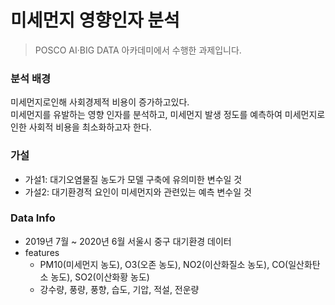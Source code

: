 # 미세먼지 영향인자 분석
> POSCO AI·BIG DATA 아카데미에서 수행한 과제입니다.

### 분석 배경
미세먼지로인해 사회경제적 비용이 증가하고있다.   
미세먼지를 유발하는 영향 인자를 분석하고, 미세먼지 발생 정도를 예측하여 미세먼지로 인한 사회적 비용을 최소화하고자 한다.

### 가설
- 가설1: 대기오염물질 농도가 모델 구축에 유의미한 변수일 것
- 가설2: 대기환경적 요인이 미세먼지와 관련있는 예측 변수일 것

### Data Info
- 2019년 7월 ~ 2020년 6월 서울시 중구 대기환경 데이터
- features
  - PM10(미세먼지 농도), O3(오존 농도), NO2(이산화질소 농도), CO(일산화탄소 농도), SO2(이산화황 농도)
  - 강수량, 풍량, 풍향, 습도, 기압, 적설, 전운량
